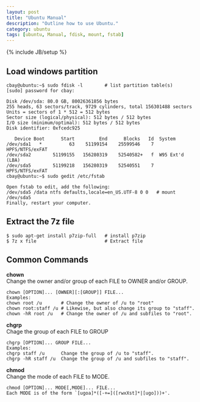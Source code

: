```yaml
---
layout: post
title: "Ubuntu Manual"
description: "Outline how to use Ubuntu."
category: ubuntu
tags: [ubuntu, Manual, fdisk, mount, fstab]
---
```

{% include JB/setup %}

## Load windows partition

    cbay@ubuntu:~$ sudo fdisk -l        # list partition table(s)
    [sudo] password for cbay: 

    Disk /dev/sda: 80.0 GB, 80026361856 bytes
    255 heads, 63 sectors/track, 9729 cylinders, total 156301488 sectors
    Units = sectors of 1 * 512 = 512 bytes
    Sector size (logical/physical): 512 bytes / 512 bytes
    I/O size (minimum/optimal): 512 bytes / 512 bytes
    Disk identifier: 0xfcedc925

       Device Boot      Start         End      Blocks   Id  System
    /dev/sda1   *          63    51199154    25599546    7  HPFS/NTFS/exFAT
    /dev/sda2        51199155   156280319    52540582+   f  W95 Ext'd (LBA)
    /dev/sda5        51199218   156280319    52540551    7  HPFS/NTFS/exFAT
    cbay@ubuntu:~$ sudo gedit /etc/fstab

    Open fstab to edit, add the following:
    /dev/sda5 /data ntfs defaults,locale=en_US.UTF-8 0 0   # mount /dev/sda5
    Finally, restart your computer.

## Extract the 7z file

    $ sudo apt-get install p7zip-full   # install p7zip
    $ 7z x file                         # Extract file
    
## Common Commands

**chown**   
Change the owner and/or group of each FILE to OWNER and/or GROUP.

    chown [OPTION]... [OWNER][:[GROUP]] FILE...
    Examples:
    chown root /u       # Change the owner of /u to "root"
    chown root:staff /u # Likewise, but also change its group to "staff".
    chown -hR root /u   # Change the owner of /u and subfiles to "root".
    
**chgrp**   
Chage the group of each FILE to GROUP

    chgrp [OPTION]... GROUP FILE...
    Examples:
    chgrp staff /u      Change the group of /u to "staff".
    chgrp -hR staff /u  Change the group of /u and subfiles to "staff".
    
**chmod**   
Change the mode of each FILE to MODE.

    chmod [OPTION]... MODE[,MODE]... FILE...
    Each MODE is of the form `[ugoa]*([-+=]([rwxXst]*|[ugo]))+'.
    

